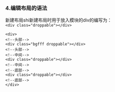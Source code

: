 ### 4.编辑布局的语法

新建布局shi新建布局时用于放入模块的div的编写为：<br/>
`<div class="droppable"></div>`
```
<div><!--头部--><div class="bgfff droppable"></div><!--头部--><!--中间--><div class="droppable"></div><!--中间--><!--底部--><div class="droppable"></div><!--底部--></div>
```

